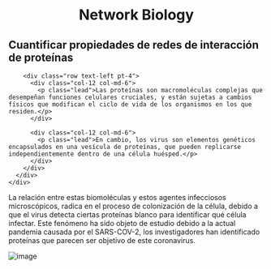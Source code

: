 # <H1 align="center"> Network Biology </H1>
## Cuantificar propiedades de redes de interacción de proteínas

<section class="fdb-block">
  <div class="container">
    <div class="row">
      <div class="col text-center">

        <div class="row text-left pt-4">
          <div class="col-12 col-md-6">
            <p class="lead">Las proteínas son macromoléculas complejas que desempeñan funciones celulares cruciales, y están sujetas a cambios físicos que modifican el ciclo de vida de los organismos en los que residen.</p>
          </div>
          
          <div class="col-12 col-md-6">
            <p class="lead">En cambio, los virus son elementos genéticos encapsulados en una vesícula de proteínas, que pueden replicarse independientemente dentro de una célula huésped.</p>
          </div>
        </div>
      </div>
    </div>
  </div>
</section>

<section class="fdb-block">
  <div class="container">
    <div class="row align-items-center">
      <div class="col-12 col-md-6 col-lg-5">
        <p class="lead">La relación entre estas biomoléculas y estos agentes infecciosos microscópicos, radica en el proceso de colonización de la célula, debido a que el virus detecta ciertas proteínas blanco para identificar qué célula infectar. 
Este fenómeno ha sido objeto de estudio debido a la actual pandemia causada por el SARS-COV-2, los investigadores han identificado proteínas que parecen ser objetivo de este coronavirus. </p>
      </div>
      <div class="col-12 col-md-6 ml-md-auto mt-4 mt-md-0">
        <img alt="image" class="img-fluid" src="./imgs/shapes/2.svg">
      </div>
    </div>
  </div>
</section>
